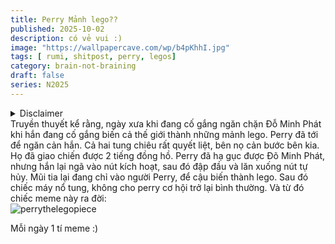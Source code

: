 ```yaml
---
title: Perry Mảnh lego??
published: 2025-10-02
description: có vẻ vui :)
image: "https://wallpapercave.com/wp/b4pKhhI.jpg"
tags: [ rumi, shitpost, perry, legos]
category: brain-not-braining
draft: false
series: N2025
---
```

<details>
  <summary>Disclaimer</summary>
  Mọi câu truyện trong bài shitpost này đều không có thật, cái tên "Đỗ minh phát" được dịch theo vần âm theo một cách ngu si nhất có thể từ tên của Dr. Heinz Doofenshmirtz trong Phineas and Ferd <3
</details> 
Truyền thuyết kể rằng, ngày xưa khi đang cố gắng ngăn chặn Đỗ Minh Phát khi hắn đang cố gắng biến cả thế giới thành những mảnh lego. Perry đã tới để ngăn cản hắn. Cả hai tung chiêu rất quyết liệt, bên nọ cản bước bên kia. Họ đã giao chiến được 2 tiếng đồng hồ. Perry đã hạ gục được Đõ Minh Phát, nhưng hắn lại ngã vào nút kích hoạt, sau đó đập đầu và lăn xuống nút tự hủy. Mũi tia lại đang chỉ vào người Perry, để cậu biến thành lego. Sau đó chiếc máy nổ tung, không cho perry cơ hội trở lại bình thường. Và từ đó chiếc meme này ra đời: <br/>
<img src="https://cdn.discordapp.com/attachments/1378741843508072554/1423635488744538173/perry_the_lego.jpg?ex=68e1075e&is=68dfb5de&hm=85f23ba2be4a8bbda4206836f6111d79b751fd500ead4ddfe416f924dda984b1&" alt= "perrythelegopiece"> <br/>

Mỗi ngày 1 tí meme :)
